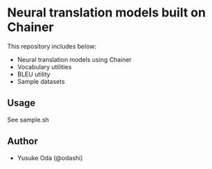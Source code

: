 Neural translation models built on Chainer
==========================================
This repository includes below:
* Neural translation models using Chainer
* Vocabulary utilities
* BLEU utility
* Sample datasets

Usage
-----
See sample.sh

Author
------
* Yusuke Oda (@odashi)
